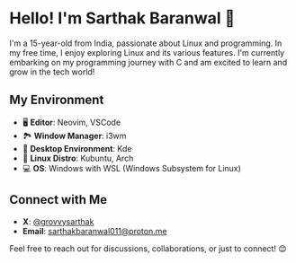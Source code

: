 # Hello! I'm Sarthak Baranwal 👋

I'm a 15-year-old from India, passionate about Linux and programming. In my free time, I enjoy exploring Linux and its various features. I'm currently embarking on my programming journey with C and am excited to learn and grow in the tech world!

## My Environment
- 🖥️ **Editor**: Neovim, VSCode
- 🏞️ **Window Manager**: i3wm
- 🌌 **Desktop Environment**: Kde
- 🐧 **Linux Distro**: Kubuntu, Arch
- 💻 **OS**: Windows with WSL (Windows Subsystem for Linux)

## Connect with Me

- **X**: [@grovvysarthak](https://x.com/grovvysarthak)
- **Email**: sarthakbaranwal011@proton.me

Feel free to reach out for discussions, collaborations, or just to connect! 😊
